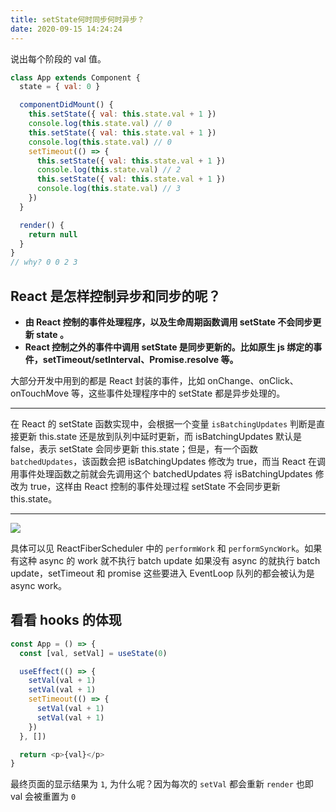 ```yaml
---
title: setState何时同步何时异步？
date: 2020-09-15 14:24:24
---
```


说出每个阶段的 val 值。

```jsx
class App extends Component {
  state = { val: 0 }

  componentDidMount() {
    this.setState({ val: this.state.val + 1 })
    console.log(this.state.val) // 0
    this.setState({ val: this.state.val + 1 })
    console.log(this.state.val) // 0
    setTimeout(() => {
      this.setState({ val: this.state.val + 1 })
      console.log(this.state.val) // 2
      this.setState({ val: this.state.val + 1 })
      console.log(this.state.val) // 3
    })
  }

  render() {
    return null
  }
}
// why? 0 0 2 3
```

## React 是怎样控制异步和同步的呢？

- **由 React 控制的事件处理程序，以及生命周期函数调用 setState 不会同步更新 state 。**
- **React 控制之外的事件中调用 setState 是同步更新的。比如原生 js 绑定的事件，setTimeout/setInterval、Promise.resolve 等。**

大部分开发中用到的都是 React 封装的事件，比如 onChange、onClick、onTouchMove 等，这些事件处理程序中的 setState 都是异步处理的。

---

在 React 的 setState 函数实现中，会根据一个变量 `isBatchingUpdates` 判断是直接更新 this.state 还是放到队列中延时更新，而 isBatchingUpdates 默认是 false，表示 setState 会同步更新 this.state；但是，有一个函数 `batchedUpdates`，该函数会把 isBatchingUpdates 修改为 true，而当 React 在调用事件处理函数之前就会先调用这个 batchedUpdates 将 isBatchingUpdates 修改为 true，这样由 React 控制的事件处理过程 setState 不会同步更新 this.state。

---

![](https://gitee.com/alvin0216/cdn/raw/master/img/react/setState.png)

具体可以见 ReactFiberScheduler 中的 `performWork` 和 `performSyncWork`。如果有这种 async 的 work 就不执行 batch update 如果没有 async 的就执行 batch update，setTimeout 和 promise 这些要进入 EventLoop 队列的都会被认为是 async work。

## 看看 hooks 的体现

```js
const App = () => {
  const [val, setVal] = useState(0)

  useEffect(() => {
    setVal(val + 1)
    setVal(val + 1)
    setTimeout(() => {
      setVal(val + 1)
      setVal(val + 1)
    })
  }, [])

  return <p>{val}</p>
}
```

最终页面的显示结果为 `1`, 为什么呢？因为每次的 `setVal` 都会重新 `render` 也即 val 会被重置为 `0`
